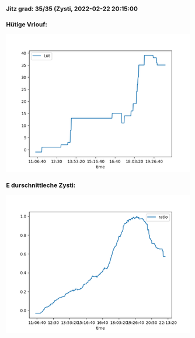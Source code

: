 ### Jitz grad: 35/35 (Zysti, 2022-02-22 20:15:00

### Hütige Vrlouf:
![Graph](Today.png)

### E durschnittleche Zysti:
![Graph](Zysti.png)